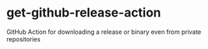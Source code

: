 # get-github-release-action
GitHub Action for downloading a release or binary even from private repositories
